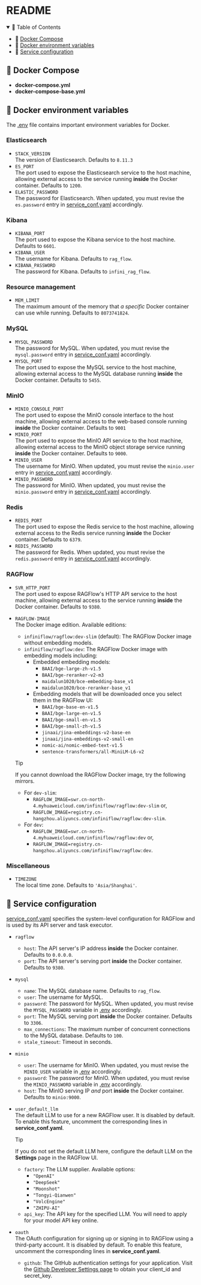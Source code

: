 # README

<details open>
<summary></b>📕 Table of Contents</b></summary>

- 🐳 [Docker Compose](#-docker-compose)
- 🐬 [Docker environment variables](#-docker-environment-variables)
- 🐋 [Service configuration](#-service-configuration)

</details>

## 🐳 Docker Compose

- **docker-compose.yml**
- **docker-compose-base.yml**

## 🐬 Docker environment variables

The [.env](./.env) file contains important environment variables for Docker.

### Elasticsearch

- `STACK_VERSION`  
  The version of Elasticsearch. Defaults to `8.11.3`
- `ES_PORT`  
  The port used to expose the Elasticsearch service to the host machine, allowing external access to the service running **inside** the Docker container.  Defaults to `1200`.
- `ELASTIC_PASSWORD`  
  The password for Elasticsearch. When updated, you must revise the `es.password` entry in  [service_conf.yaml](./service_conf.yaml) accordingly.

### Kibana

- `KIBANA_PORT`  
  The port used to expose the Kibana service to the host machine. Defaults to `6601`.
- `KIBANA_USER`  
  The username for Kibana. Defaults to `rag_flow`.
- `KIBANA_PASSWORD`  
  The password for Kibana. Defaults to `infini_rag_flow`.

### Resource management

- `MEM_LIMIT`  
  The maximum amount of the memory that *a specific* Docker container can use while running. Defaults to `8073741824`.

### MySQL

- `MYSQL_PASSWORD`  
  The password for MySQL. When updated, you must revise the `mysql.password` entry in  [service_conf.yaml](./service_conf.yaml) accordingly.
- `MYSQL_PORT`  
  The port used to expose the MySQL service to the host machine, allowing external access to the MySQL database running **inside** the Docker container. Defaults to `5455`.

### MinIO

- `MINIO_CONSOLE_PORT`  
  The port used to expose the MinIO console interface to the host machine, allowing external access to the web-based console running **inside** the Docker container. Defaults to `9001`
- `MINIO_PORT`  
  The port used to expose the MinIO API service to the host machine, allowing external access to the MinIO object storage service running **inside** the Docker container. Defaults to `9000`.
- `MINIO_USER`  
  The username for MinIO. When updated, you must revise the `minio.user` entry in  [service_conf.yaml](./service_conf.yaml) accordingly.
- `MINIO_PASSWORD`  
  The password for MinIO. When updated, you must revise the `minio.password` entry in  [service_conf.yaml](./service_conf.yaml) accordingly.

### Redis

- `REDIS_PORT`  
  The port used to expose the Redis service to the host machine, allowing external access to the Redis service running **inside** the Docker container. Defaults to `6379`.
- `REDIS_PASSWORD`  
  The password for Redis. When updated, you must revise the `redis.password` entry in  [service_conf.yaml](./service_conf.yaml) accordingly.

### RAGFlow

- `SVR_HTTP_PORT`  
  The port used to expose RAGFlow's HTTP API service to the host machine, allowing external access to the service running **inside** the Docker container. Defaults to `9380`.
- `RAGFLOW-IMAGE`  
  The Docker image edition. Available editions:  
  
  - `infiniflow/ragflow:dev-slim` (default): The RAGFlow Docker image without embedding models.  
  - `infiniflow/ragflow:dev`: The RAGFlow Docker image with embedding models including:
    - Embedded embedding models:
      - `BAAI/bge-large-zh-v1.5` 
      - `BAAI/bge-reranker-v2-m3`
      - `maidalun1020/bce-embedding-base_v1`
      - `maidalun1020/bce-reranker-base_v1`
    - Embedding models that will be downloaded once you select them in the RAGFlow UI:
      - `BAAI/bge-base-en-v1.5`
      - `BAAI/bge-large-en-v1.5`
      - `BAAI/bge-small-en-v1.5`
      - `BAAI/bge-small-zh-v1.5`
      - `jinaai/jina-embeddings-v2-base-en`
      - `jinaai/jina-embeddings-v2-small-en`
      - `nomic-ai/nomic-embed-text-v1.5`
      - `sentence-transformers/all-MiniLM-L6-v2`
  
  > [!TIP]  
  >
  > If you cannot download the RAGFlow Docker image, try the following mirrors.
  > - For `dev-slim`:
  >   - `RAGFLOW_IMAGE=swr.cn-north-4.myhuaweicloud.com/infiniflow/ragflow:dev-slim` or,
  >   - `RAGFLOW_IMAGE=registry.cn-hangzhou.aliyuncs.com/infiniflow/ragflow:dev-slim`.
  > - For `dev`:
  >   - `RAGFLOW_IMAGE=swr.cn-north-4.myhuaweicloud.com/infiniflow/ragflow:dev` or,
  >   - `RAGFLOW_IMAGE=registry.cn-hangzhou.aliyuncs.com/infiniflow/ragflow:dev`.

### Miscellaneous

- `TIMEZONE`  
  The local time zone. Defaults to `'Asia/Shanghai'`.

## 🐋 Service configuration

[service_conf.yaml](./service_conf.yaml) specifies the system-level configuration for RAGFlow and is used by its API server and task executor.

- `ragflow`
  - `host`: The API server's IP address **inside** the Docker container. Defaults to `0.0.0.0`.
  - `port`: The API server's serving port **inside** the Docker container. Defaults to `9380`.

- `mysql`
  - `name`: The MySQL database name. Defaults to `rag_flow`.
  - `user`: The username for MySQL.
  - `password`: The password for MySQL. When updated, you must revise the `MYSQL_PASSWORD` variable in [.env](./.env) accordingly.
  - `port`: The MySQL serving port **inside** the Docker container. Defaults to `3306`.
  - `max_connections`: The maximum number of concurrent connections to the MySQL database. Defaults to `100`.
  - `stale_timeout`: Timeout in seconds.

- `minio`
  - `user`: The username for MinIO. When updated, you must revise the `MINIO_USER` variable in [.env](./.env) accordingly.
  - `password`: The password for MinIO. When updated, you must revise the `MINIO_PASSWORD` variable in [.env](./.env) accordingly.
  - `host`: The MinIO serving IP *and* port **inside** the Docker container. Defaults to `minio:9000`.

- `user_default_llm`  
  The default LLM to use for a new RAGFlow user. It is disabled by default. To enable this feature, uncomment the corresponding lines in **service_conf.yaml**.  

  > [!TIP]  
  >
  > If you do not set the default LLM here, configure the default LLM on the **Settings** page in the RAGFlow UI.  
  - `factory`: The LLM supplier. Available options:
    - `"OpenAI"`
    - `"DeepSeek"`
    - `"Moonshot"`
    - `"Tongyi-Qianwen"`
    - `"VolcEngine"`
    - `"ZHIPU-AI"`
  - `api_key`: The API key for the specified LLM. You will need to apply for your model API key online.
- `oauth`  
  The OAuth configuration for signing up or signing in to RAGFlow using a third-party account.  It is disabled by default. To enable this feature, uncomment the corresponding lines in **service_conf.yaml**.
  - `github`: The GitHub authentication settings for your application. Visit the [Github Developer Settings page](https://github.com/settings/developers) to obtain your client_id and secret_key.
